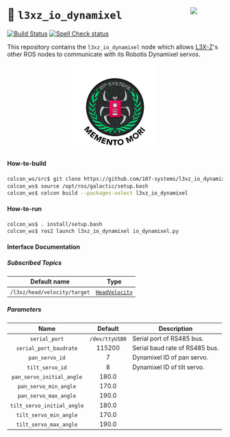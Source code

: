 <a href="https://107-systems.org/"><img align="right" src="https://raw.githubusercontent.com/107-systems/.github/main/logo/107-systems.png" width="15%"></a>
:floppy_disk: `l3xz_io_dynamixel`
=================================
[![Build Status](https://github.com/107-systems/l3xz_io_dynamixel/actions/workflows/ros2.yml/badge.svg)](https://github.com/107-systems/l3xz_io_dynamixel/actions/workflows/ros2.yml)
[![Spell Check status](https://github.com/107-systems/l3xz_io_dynamixel/actions/workflows/spell-check.yml/badge.svg)](https://github.com/107-systems/l3xz_io_dynamixel/actions/workflows/spell-check.yml)

This repository contains the `l3xz_io_dynamixel` node which allows [L3X-Z](https://github.com/107-systems/l3xz)'s other ROS nodes to communicate with its Robotis Dynamixel servos.

<p align="center">
  <a href="https://github.com/107-systems/l3xz"><img src="https://raw.githubusercontent.com/107-systems/.github/main/logo/l3xz-logo-memento-mori-github.png" width="40%"></a>
</p>

#### How-to-build
```bash
colcon_ws/src$ git clone https://github.com/107-systems/l3xz_io_dynamixel
colcon_ws$ source /opt/ros/galactic/setup.bash
colcon_ws$ colcon build --packages-select l3xz_io_dynamixel
```

#### How-to-run
```bash
colcon_ws$ . install/setup.bash
colcon_ws$ ros2 launch l3xz_io_dynamixel io_dynamixel.py
```

#### Interface Documentation
##### Subscribed Topics
| Default name | Type |
|:-:|:-:|
| `/l3xz/head/velocity/target` | [`HeadVelocity`](msg/HeadVelocity.msg) |

##### Parameters
| Name | Default | Description |
|:-:|:-:|-|
| `serial_port` | `/dev/ttyUSB0` | Serial port of RS485 bus. |
| `serial_port_baudrate` | 115200 | Serial baud rate of RS485 bus. |
| `pan_servo_id` | 7 | Dynamixel ID of pan servo. |
| `tilt_servo_id` | 8 | Dynamixel ID of tilt servo. |
| `pan_servo_initial_angle` | 180.0 | |
| `pan_servo_min_angle` | 170.0 | |
| `pan_servo_max_angle` | 190.0 | |
| `tilt_servo_initial_angle` | 180.0 | |
| `tilt_servo_min_angle` | 170.0 | |
| `tilt_servo_max_angle` | 190.0 | |
